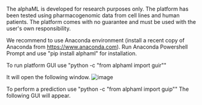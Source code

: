 The alphaML is developed for research purposes only.
The platform has been tested using pharmacogenomic data from cell lines and human patients.
The platform comes with no guarantee and must be used with the user's own responsibility. 

We recommend to use Anaconda environment (install a recent copy of Anaconda from https://www.anaconda.com).
Run Anaconda Powershell Prompt and use "pip install alphaml" for installation.

To run platform GUI use "python -c "from alphaml import guir""

It will open the following window.
![image](https://github.com/kazilab/alphaML/assets/67221376/e1820c3e-8c81-4d2d-a3a4-d3b9096c0f05)

To perform a prediction use "python -c "from alphaml import guip""
The following GUI will appear.


